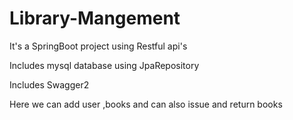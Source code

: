 # Library-Mangement

It's a SpringBoot project using Restful api's 

Includes mysql database using JpaRepository 

Includes Swagger2  

Here we can add user ,books and can also issue and return books  

